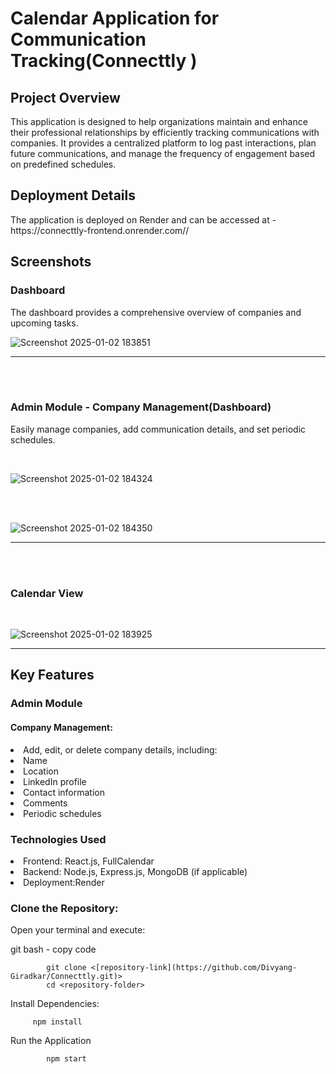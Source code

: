 <h1><strong>Calendar Application for Communication Tracking(Connecttly
)</strong></h1>
<h2><strong>Project Overview</strong></h2>
<p>This application is designed to help organizations maintain and enhance their professional relationships by efficiently tracking communications with companies. It provides a centralized platform to log past interactions, plan future communications, and manage the frequency of engagement based on predefined schedules.</p>

<h2><strong>Deployment Details</strong></h2>
<p>The application is deployed on Render and can be accessed at - https://connecttly-frontend.onrender.com//</p>

<h2>Screenshots</h2>
<h3>Dashboard</h3>
<p>The dashboard provides a comprehensive overview of companies and upcoming tasks.</p>

![Screenshot 2025-01-02 183851](https://github.com/user-attachments/assets/f2b0b8e6-7bbf-4b32-9d58-12c48ce3f7b4)

------------------------------------------------------------------------------------------------------------------
<br><br>
<h3><strong>Admin Module - Company Management(Dashboard)</strong></h3>
<p>Easily manage companies, add communication details, and set periodic schedules.</p><br>

![Screenshot 2025-01-02 184324](https://github.com/user-attachments/assets/3ff5ab7b-32ad-4bf1-b8e1-fe6384021122)

<br><br>

![Screenshot 2025-01-02 184350](https://github.com/user-attachments/assets/60373cc1-d627-46a7-b6e1-aa1f71e8dbaf)

-------------------------------------------------------------------------------------------------------------
<br><br>
<h3>Calendar View</h3><br>


![Screenshot 2025-01-02 183925](https://github.com/user-attachments/assets/f6bb6d5b-400b-4576-9944-044398f733b0)

----------------------------------------------------------------------------------------------------------------------

<h2>Key Features</h2>
    <h3>Admin Module</h3>
    <h4>Company Management:</h4>
        <li>Add, edit, or delete company details, including:</li>
        <li>Name</li>
            <li>Location</li>
            <li>LinkedIn profile</li>
            <li>Contact information</li>
            <li>Comments</li>
            <li>Periodic schedules</li>

  <h3>Technologies Used</h3>

  <li>Frontend: React.js, FullCalendar</li>
  <li>Backend: Node.js, Express.js, MongoDB (if applicable)</li>
  <li>Deployment:Render</li>

  <h3>Clone the Repository:</h3>

   <p>Open your terminal and execute:<p>
   git bash - copy code
     
            git clone <[repository-link](https://github.com/Divyang-Giradkar/Connecttly.git)>
            cd <repository-folder>

  <p>Install Dependencies:</p>

         npm install
         
<p>Run the Application </p>

            npm start

